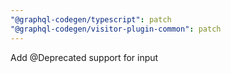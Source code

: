 ```yaml
---
"@graphql-codegen/typescript": patch
"@graphql-codegen/visitor-plugin-common": patch
---
```


Add @Deprecated support for input
